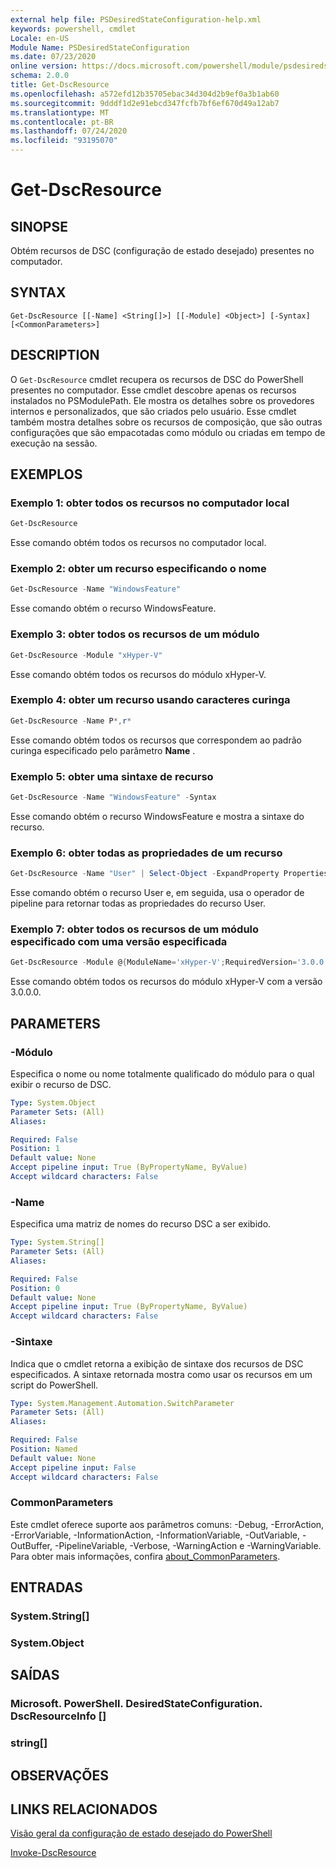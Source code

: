```yaml
---
external help file: PSDesiredStateConfiguration-help.xml
keywords: powershell, cmdlet
Locale: en-US
Module Name: PSDesiredStateConfiguration
ms.date: 07/23/2020
online version: https://docs.microsoft.com/powershell/module/psdesiredstateconfiguration/get-dscresource?view=powershell-7.1&WT.mc_id=ps-gethelp
schema: 2.0.0
title: Get-DscResource
ms.openlocfilehash: a572efd12b35705ebac34d304d2b9ef0a3b1ab60
ms.sourcegitcommit: 9dddf1d2e91ebcd347fcfb7bf6ef670d49a12ab7
ms.translationtype: MT
ms.contentlocale: pt-BR
ms.lasthandoff: 07/24/2020
ms.locfileid: "93195070"
---
```

# Get-DscResource

## SINOPSE
Obtém recursos de DSC (configuração de estado desejado) presentes no computador.

## SYNTAX

```
Get-DscResource [[-Name] <String[]>] [[-Module] <Object>] [-Syntax] [<CommonParameters>]
```

## DESCRIPTION

O `Get-DscResource` cmdlet recupera os recursos de DSC do PowerShell presentes no computador. Esse cmdlet descobre apenas os recursos instalados no PSModulePath. Ele mostra os detalhes sobre os provedores internos e personalizados, que são criados pelo usuário. Esse cmdlet também mostra detalhes sobre os recursos de composição, que são outras configurações que são empacotadas como módulo ou criadas em tempo de execução na sessão.

## EXEMPLOS

### Exemplo 1: obter todos os recursos no computador local

```powershell
Get-DscResource
```

Esse comando obtém todos os recursos no computador local.

### Exemplo 2: obter um recurso especificando o nome

```powershell
Get-DscResource -Name "WindowsFeature"
```

Esse comando obtém o recurso WindowsFeature.

### Exemplo 3: obter todos os recursos de um módulo

```powershell
Get-DscResource -Module "xHyper-V"
```

Esse comando obtém todos os recursos do módulo xHyper-V.

### Exemplo 4: obter um recurso usando caracteres curinga

```powershell
Get-DscResource -Name P*,r*
```

Esse comando obtém todos os recursos que correspondem ao padrão curinga especificado pelo parâmetro **Name** .

### Exemplo 5: obter uma sintaxe de recurso

```powershell
Get-DscResource -Name "WindowsFeature" -Syntax
```

Esse comando obtém o recurso WindowsFeature e mostra a sintaxe do recurso.

### Exemplo 6: obter todas as propriedades de um recurso

```powershell
Get-DscResource -Name "User" | Select-Object -ExpandProperty Properties
```

Esse comando obtém o recurso User e, em seguida, usa o operador de pipeline para retornar todas as propriedades do recurso User.

### Exemplo 7: obter todos os recursos de um módulo especificado com uma versão especificada

```powershell
Get-DscResource -Module @{ModuleName='xHyper-V';RequiredVersion='3.0.0.0'}
```

Esse comando obtém todos os recursos do módulo xHyper-V com a versão 3.0.0.0.

## PARAMETERS

### -Módulo

Especifica o nome ou nome totalmente qualificado do módulo para o qual exibir o recurso de DSC.

```yaml
Type: System.Object
Parameter Sets: (All)
Aliases:

Required: False
Position: 1
Default value: None
Accept pipeline input: True (ByPropertyName, ByValue)
Accept wildcard characters: False
```

### -Name

Especifica uma matriz de nomes do recurso DSC a ser exibido.

```yaml
Type: System.String[]
Parameter Sets: (All)
Aliases:

Required: False
Position: 0
Default value: None
Accept pipeline input: True (ByPropertyName, ByValue)
Accept wildcard characters: False
```

### -Sintaxe

Indica que o cmdlet retorna a exibição de sintaxe dos recursos de DSC especificados. A sintaxe retornada mostra como usar os recursos em um script do PowerShell.

```yaml
Type: System.Management.Automation.SwitchParameter
Parameter Sets: (All)
Aliases:

Required: False
Position: Named
Default value: None
Accept pipeline input: False
Accept wildcard characters: False
```

### CommonParameters

Este cmdlet oferece suporte aos parâmetros comuns: -Debug, -ErrorAction, -ErrorVariable, -InformationAction, -InformationVariable, -OutVariable, -OutBuffer, -PipelineVariable, -Verbose, -WarningAction e -WarningVariable. Para obter mais informações, confira [about_CommonParameters](https://go.microsoft.com/fwlink/?LinkID=113216).

## ENTRADAS

### System.String[]

### System.Object

## SAÍDAS

### Microsoft. PowerShell. DesiredStateConfiguration. DscResourceInfo []

### string[]

## OBSERVAÇÕES

## LINKS RELACIONADOS

[Visão geral da configuração de estado desejado do PowerShell](/powershell/scripting/dsc/overview/overview)

[Invoke-DscResource](/powershell/module/PSDesiredStateConfiguration/Invoke-DscResource)

